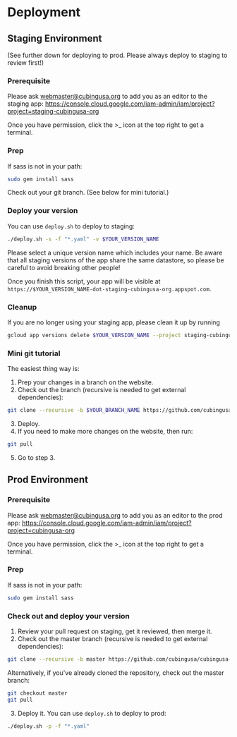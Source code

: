 # Deployment

## Staging Environment

(See further down for deploying to prod. Please always deploy to staging to review first!)

### Prerequisite

Please ask webmaster@cubingusa.org to add you as an editor to the staging app: https://console.cloud.google.com/iam-admin/iam/project?project=staging-cubingusa-org

Once you have permission, click the >\_ icon at the top right to get a terminal.

### Prep

If sass is not in your path:

```sh
sudo gem install sass
```

Check out your git branch. (See below for mini tutorial.)

### Deploy your version

You can use `deploy.sh` to deploy to staging:

```sh
./deploy.sh -s -f "*.yaml" -v $YOUR_VERSION_NAME
```

Please select a unique version name which includes your name. Be aware that all staging versions of the app share the same datastore, so please be careful to avoid breaking other people!

Once you finish this script, your app will be visible at `https://$YOUR_VERSION_NAME-dot-staging-cubingusa-org.appspot.com`.

### Cleanup

If you are no longer using your staging app, please clean it up by running

```sh
gcloud app versions delete $YOUR_VERSION_NAME --project staging-cubingusa-org
```

### Mini git tutorial

The easiest thing way is:

1. Prep your changes in a branch on the website.
2. Check out the branch (recursive is needed to get external dependencies):

```sh
git clone --recursive -b $YOUR_BRANCH_NAME https://github.com/cubingusa/cubingusa-org.git
```

3. Deploy.
4. If you need to make more changes on the website, then run:

```sh
git pull
```

5. Go to step 3.

## Prod Environment

### Prerequisite

Please ask webmaster@cubingusa.org to add you as an editor to the prod app: https://console.cloud.google.com/iam-admin/iam/project?project=cubingusa-org

Once you have permission, click the >\_ icon at the top right to get a terminal.

### Prep

If sass is not in your path:

```sh
sudo gem install sass
```

### Check out and deploy your version

1. Review your pull request on staging, get it reviewed, then merge it.
2. Check out the master branch (recursive is needed to get external dependencies):

```sh
git clone --recursive -b master https://github.com/cubingusa/cubingusa-org.git
```

Alternatively, if you've already cloned the repository, check out the master branch:

```sh
git checkout master
git pull
```

3. Deploy it. You can use `deploy.sh` to deploy to prod:

```sh
./deploy.sh -p -f "*.yaml"
```
